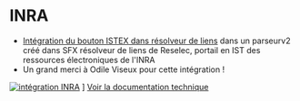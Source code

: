 # INRA

- [Intégration du bouton ISTEX dans résolveur de liens](https://doc.istex.fr/users/integration/discovery-tools/#primo-exlibris) dans un parseurv2 créé dans SFX résolveur de liens de Reselec, portail en IST des ressources électroniques de l'INRA
- Un grand merci à Odile Viseux pour cette intégration !

[![intégration INRA](../../img/sfxinra.png)](http://openurl.ist.inra.fr:3410/sfxlcl41?ctx_enc=info%3Aofi%2Fenc%3AUTF-8&ctx_id=10_1&ctx_tim=2018-04-20T11%3A23%3A13CEST&ctx_ver=Z39.88-2004&rfr_id=info%3Asid%2Fsfxit.com%3Acitation&rft.genre=article&rft_id=info%3Apmid%2F22101785&rft_val_fmt=info%3Aofi%2Ffmt%3Akev%3Amtx%3Ajournal&sfx.title_search=contains&url_ctx_fmt=info%3Aofi%2Ffmt%3Akev%3Amtx%3Actx&url_ver=Z39.88-2004)
]
[Voir la documentation technique](https://doc.istex.fr/users/integration/discovery-tools/#2-parametrage-du-resolveur-sfxv2-vers-la-plateforme-istex)

